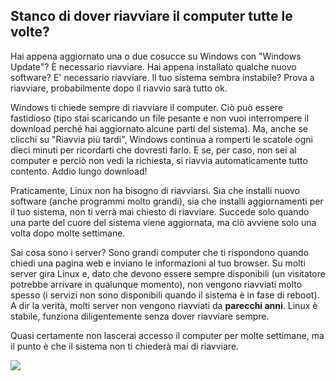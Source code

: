 



<h2>Stanco di dover riavviare il computer tutte le volte?</h2>

Hai appena aggiornato una o due cosucce su Windows con "Windows 
Update"? È necessario riavviare. Hai appena installato qualche nuovo 
software? E' necessario riavviare. Il tuo sistema sembra instabile? 
Prova a riavviare, probabilmente dopo il riavvio sarà tutto ok.

Windows ti chiede sempre di riavviare il computer. Ciò può essere 
fastidioso (tipo stai scaricando un file pesante e non vuoi interrompere 
il download perché hai aggiornato alcune parti del sistema). Ma, anche se 
clicchi su "Riavvia più tardi", Windows continua a romperti le scatole 
ogni dieci minuti per ricordarti che dovresti farlo. E se, per caso, 
non sei al computer e perciò non vedi la richiesta, si riavvia automaticamente 
tutto contento. Addio lungo download!

Praticamente, Linux non ha bisogno di riavviarsi. Sia che installi nuovo 
software (anche programmi molto grandi), sia che installi aggiornamenti 
per il tuo sistema, non ti verrà mai chiesto di riavviare. Succede solo 
quando una parte del cuore del sistema viene aggiornata, ma ciò avviene 
solo una volta dopo molte settimane.

Sai cosa sono i server? Sono grandi computer che ti rispondono quando 
chiedi una pagina web e inviano le informazioni al tuo browser. Su molti 
server gira Linux e, dato che devono essere sempre disponibili (un visitatore 
potrebbe arrivare in qualunque momento), non vengono riavviati molto spesso 
(i servizi non sono disponibili quando il sistema è in fase di reboot). 
A dir la verità, molti server non vengono riavviati da <b>parecchi anni</b>. 
Linux è stabile, funziona diligentemente senza dover riavviare sempre. 

Quasi certamente non lascerai accesso il computer per molte settimane, 
ma il punto è che il sistema non ti chiederà mai di riavviare.

<img src="Images/reboot_all_the_time_thumb.png" />




